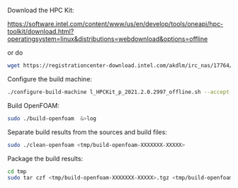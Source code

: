Download the HPC Kit:

https://software.intel.com/content/www/us/en/develop/tools/oneapi/hpc-toolkit/download.html?operatingsystem=linux&distributions=webdownload&options=offline

or do 

```bash
wget https://registrationcenter-download.intel.com/akdlm/irc_nas/17764/l_HPCKit_p_2021.2.0.2997_offline.sh 
```

Configure the build machine:

```bash
./configure-build-machine l_HPCKit_p_2021.2.0.2997_offline.sh --accept-eula
```

Build OpenFOAM:

```bash
sudo ./build-openfoam  &>log 
```

Separate build results from the sources and build files:

```bash
sudo ./clean-openfoam <tmp/build-openfoam-XXXXXXX-XXXXX>
```

Package the build results:

```bash
cd tmp
sudo tar czf <tmp/build-openfoam-XXXXXXX-XXXXX>.tgz <tmp/build-openfoam-XXXXXXX-XXXXX>
```

